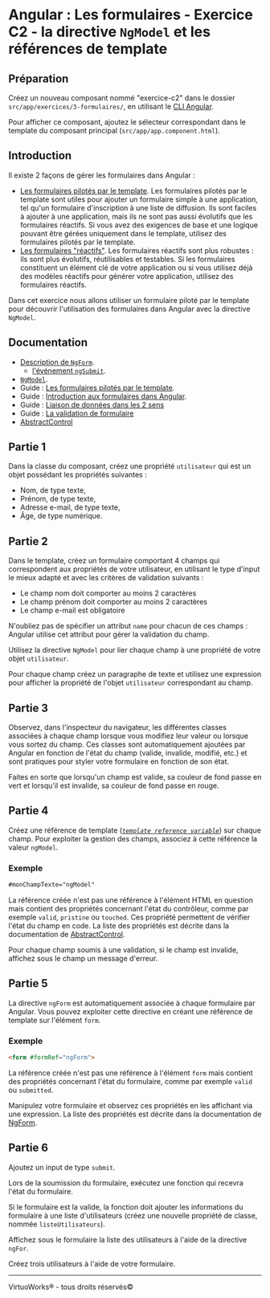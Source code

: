 # Angular : Les formulaires - Exercice C2 - la directive `NgModel` et les références de template


## Préparation
Créez un nouveau composant nommé "exercice-c2" dans le dossier `src/app/exercices/3-formulaires/`, en utilisant le [CLI Angular](https://angular.io/cli).

Pour afficher ce composant, ajoutez le sélecteur correspondant dans le template du composant principal (`src/app/app.component.html`).


## Introduction
Il existe 2 façons de gérer les formulaires dans Angular :
- [Les formulaires pilotés par le template](https://angular.io/guide/forms).
Les formulaires pilotés par le template sont utiles pour ajouter un formulaire simple à une application, tel qu'un formulaire d'inscription à une liste de diffusion. Ils sont faciles à ajouter à une application, mais ils ne sont pas aussi évolutifs que les formulaires réactifs. Si vous avez des exigences de base et une logique pouvant être gérées uniquement dans le template, utilisez des formulaires pilotés par le template.
- [Les formulaires "réactifs"](https://angular.io/guide/reactive-forms). Les formulaires réactifs sont plus robustes : ils sont plus évolutifs, réutilisables et testables. Si les formulaires constituent un élément clé de votre application ou si vous utilisez déjà des modèles réactifs pour générer votre application, utilisez des formulaires réactifs.

Dans cet exercice nous allons utiliser un formulaire piloté par le template pour découvrir l'utilisation des formulaires dans Angular avec la directive `NgModel`.


## Documentation
- [Description de `NgForm`](https://angular.io/api/forms/NgForm#description).
  - [l'événement `ngSubmit`](https://angular.io/api/forms/NgForm#listening-for-form-submission).
- [`NgModel`](https://angular.io/api/forms/NgModel).
- Guide : [Les formulaires pilotés par le template](https://angular.io/guide/forms).
- Guide : [Introduction aux formulaires dans Angular](https://angular.io/guide/forms-overview).
- Guide : [Liaison de données dans les 2 sens](https://angular.io/guide/template-syntax#two-way-binding-)
- Guide : [La validation de formulaire](https://angular.io/guide/form-validation)
- [AbstractControl](https://angular.io/api/forms/AbstractControl#pending)


## Partie 1
Dans la classe du composant, créez une propriété `utilisateur` qui est un objet possédant les propriétés suivantes :

- Nom, de type texte,
- Prénom, de type texte,
- Adresse e-mail, de type texte,
- Âge, de type numérique.


## Partie 2
Dans le template, créez un formulaire comportant 4 champs qui correspondent aux propriétés de votre utilisateur, en utilisant le type d'input le mieux adapté et avec les critères de validation suivants :
- Le champ nom doit comporter au moins 2 caractères
- Le champ prénom doit comporter au moins 2 caractères
- Le champ e-mail est obligatoire

N'oubliez pas de spécifier un attribut `name` pour chacun de ces champs : Angular utilise cet attribut pour gérer la validation du champ.

Utilisez la directive `NgModel` pour lier chaque champ à une propriété de votre objet `utilisateur`.

Pour chaque champ créez un paragraphe de texte et utilisez une expression pour afficher la propriété de l'objet `utilisateur` correspondant au champ.


## Partie 3
Observez, dans l'inspecteur du navigateur, les différentes classes associées à chaque champ lorsque vous modifiez leur valeur ou lorsque vous sortez du champ. Ces classes sont automatiquement ajoutées par Angular en fonction de l'état du champ (valide, invalide, modifié, etc.) et sont pratiques pour styler votre formulaire en fonction de son état.

Faites en sorte que lorsqu'un champ est valide, sa couleur de fond passe en vert et lorsqu'il est invalide, sa couleur de fond passe en rouge.


## Partie 4
Créez une référence de template ([_`template reference variable`_](https://angular.io/guide/template-syntax#template-reference-variables-var)) sur chaque champ. Pour exploiter la gestion des champs, associez à cette référence la valeur `ngModel`.

### Exemple
``` html
#monChampTexte="ngModel"
```

La référence créée n'est pas une référence à l'élément HTML en question mais contient des propriétés concernant l'état du contrôleur, comme par exemple `valid`, `pristine` ou `touched`. Ces propriété permettent de vérifier l'état du champ en code. La liste des propriétés est décrite dans la documentation de [AbstractControl](https://angular.io/api/forms/AbstractControl#pending).

Pour chaque champ soumis à une validation, si le champ est invalide, affichez sous le champ un message d'erreur.

## Partie 5
La directive `ngForm` est automatiquement associée à chaque formulaire par Angular. Vous pouvez exploiter cette directive en créant une référence de template sur l'élément `form`.
### Exemple
``` html
<form #formRef="ngForm">
```
La référence créée n'est pas une référence à l'élément `form` mais contient des propriétés concernant l'état du formulaire, comme par exemple `valid` ou `submitted`.

Manipulez votre formulaire et observez ces propriétés en les affichant via une expression. La liste des propriétés est décrite dans la documentation de [NgForm](https://angular.io/api/forms/NgForm#properties).


## Partie 6

Ajoutez un input de type `submit`.

Lors de la soumission du formulaire, exécutez une fonction qui recevra l'état du formulaire.

Si le formulaire est la valide, la fonction doit ajouter les informations du formulaire à une liste d'utilisateurs (créez une nouvelle propriété de classe, nommée `listeUtilisateurs`).

Affichez sous le formulaire la liste des utilisateurs à l'aide de la directive `ngFor`.

Créez trois utilisateurs à l'aide de votre formulaire.

---

VirtuoWorks® - tous droits réservés©